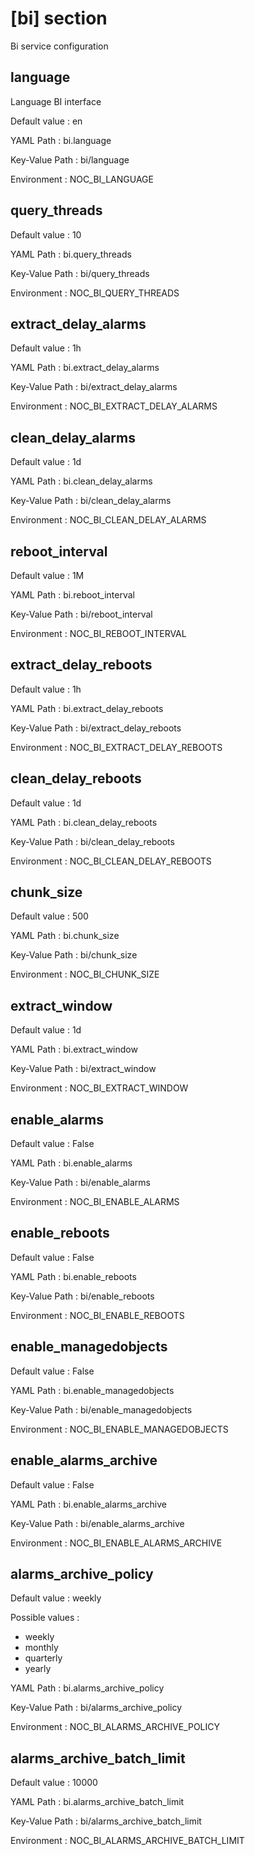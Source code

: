 # [bi] section
Bi service configuration

## language
Language BI interface

Default value
:   en

YAML Path
:   bi.language

Key-Value Path
:   bi/language

Environment
:   NOC_BI_LANGUAGE

## query_threads

Default value
:   10

YAML Path
:   bi.query_threads

Key-Value Path
:   bi/query_threads

Environment
:   NOC_BI_QUERY_THREADS

## extract_delay_alarms

Default value
:   1h

YAML Path
:   bi.extract_delay_alarms

Key-Value Path
:   bi/extract_delay_alarms

Environment
:   NOC_BI_EXTRACT_DELAY_ALARMS

## clean_delay_alarms

Default value
:   1d

YAML Path
:   bi.clean_delay_alarms

Key-Value Path
:   bi/clean_delay_alarms

Environment
:   NOC_BI_CLEAN_DELAY_ALARMS

## reboot_interval

Default value
:   1M

YAML Path
:   bi.reboot_interval

Key-Value Path
:   bi/reboot_interval

Environment
:   NOC_BI_REBOOT_INTERVAL

## extract_delay_reboots

Default value
:   1h

YAML Path
:   bi.extract_delay_reboots

Key-Value Path
:   bi/extract_delay_reboots

Environment
:   NOC_BI_EXTRACT_DELAY_REBOOTS

## clean_delay_reboots

Default value
:   1d

YAML Path
:   bi.clean_delay_reboots

Key-Value Path
:   bi/clean_delay_reboots

Environment
:   NOC_BI_CLEAN_DELAY_REBOOTS

## chunk_size

Default value
:   500

YAML Path
:   bi.chunk_size

Key-Value Path
:   bi/chunk_size

Environment
:   NOC_BI_CHUNK_SIZE

## extract_window

Default value
:   1d

YAML Path
:   bi.extract_window

Key-Value Path
:   bi/extract_window

Environment
:   NOC_BI_EXTRACT_WINDOW

## enable_alarms

Default value
:   False

YAML Path
:   bi.enable_alarms

Key-Value Path
:   bi/enable_alarms

Environment
:   NOC_BI_ENABLE_ALARMS

## enable_reboots

Default value
:   False

YAML Path
:   bi.enable_reboots

Key-Value Path
:   bi/enable_reboots

Environment
:   NOC_BI_ENABLE_REBOOTS

## enable_managedobjects

Default value
:   False

YAML Path
:   bi.enable_managedobjects

Key-Value Path
:   bi/enable_managedobjects

Environment
:   NOC_BI_ENABLE_MANAGEDOBJECTS

## enable_alarms_archive

Default value
:   False

YAML Path
:   bi.enable_alarms_archive

Key-Value Path
:   bi/enable_alarms_archive

Environment
:   NOC_BI_ENABLE_ALARMS_ARCHIVE

## alarms_archive_policy

Default value
:   weekly

Possible values
:
* weekly
* monthly
* quarterly
* yearly

YAML Path
:   bi.alarms_archive_policy

Key-Value Path
:   bi/alarms_archive_policy

Environment
:   NOC_BI_ALARMS_ARCHIVE_POLICY

## alarms_archive_batch_limit

Default value
:   10000

YAML Path
:   bi.alarms_archive_batch_limit

Key-Value Path
:   bi/alarms_archive_batch_limit

Environment
:   NOC_BI_ALARMS_ARCHIVE_BATCH_LIMIT
